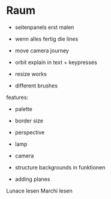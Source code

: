 # Raum

* seitenpanels erst malen
* wenn alles fertig die lines
* move camera journey

* orbit explain in text + keypresses
* resize works
* different brushes



features:
* palette
* border size
* perspective




* lamp
* camera
* structure backgrounds in funktionen
* adding planes



Lunace lesen
Marchi lesen

